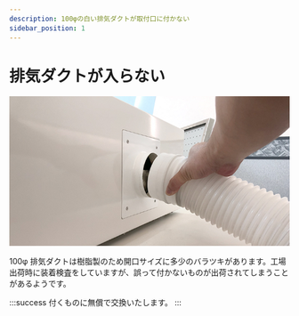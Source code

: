 ```yaml
---
description: 100φの白い排気ダクトが取付口に付かない
sidebar_position: 1
---
```


# 排気ダクトが入らない

![](/assets/20191114_01.jpg)

100φ 排気ダクトは樹脂製のため開口サイズに多少のバラツキがあります。工場出荷時に装着検査をしていますが、誤って付かないものが出荷されてしまうことがあるようです。

:::success
付くものに無償で交換いたします。
:::
